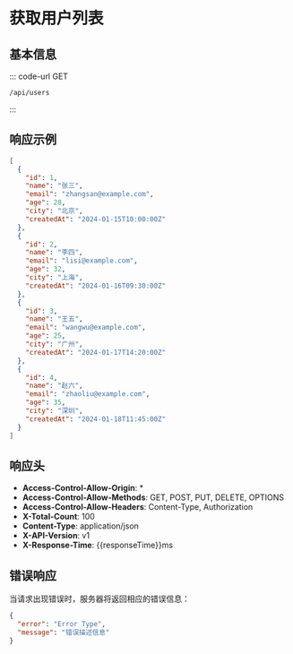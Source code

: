 # 获取用户列表

## 基本信息

::: code-url GET
```
/api/users
```
:::

## 响应示例

```json
[
  {
    "id": 1,
    "name": "张三",
    "email": "zhangsan@example.com",
    "age": 28,
    "city": "北京",
    "createdAt": "2024-01-15T10:00:00Z"
  },
  {
    "id": 2,
    "name": "李四",
    "email": "lisi@example.com",
    "age": 32,
    "city": "上海",
    "createdAt": "2024-01-16T09:30:00Z"
  },
  {
    "id": 3,
    "name": "王五",
    "email": "wangwu@example.com",
    "age": 25,
    "city": "广州",
    "createdAt": "2024-01-17T14:20:00Z"
  },
  {
    "id": 4,
    "name": "赵六",
    "email": "zhaoliu@example.com",
    "age": 35,
    "city": "深圳",
    "createdAt": "2024-01-18T11:45:00Z"
  }
]
```

## 响应头

- **Access-Control-Allow-Origin**: *
- **Access-Control-Allow-Methods**: GET, POST, PUT, DELETE, OPTIONS
- **Access-Control-Allow-Headers**: Content-Type, Authorization
- **X-Total-Count**: 100
- **Content-Type**: application/json
- **X-API-Version**: v1
- **X-Response-Time**: {{responseTime}}ms

## 错误响应

当请求出现错误时，服务器将返回相应的错误信息：

```json
{
  "error": "Error Type",
  "message": "错误描述信息"
}
```
